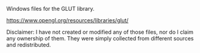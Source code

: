 Windows files for the GLUT library.

https://www.opengl.org/resources/libraries/glut/

Disclaimer: I have not created or modified any of those files, nor do I claim any ownership of them. They were simply collected from different sources and redistributed.